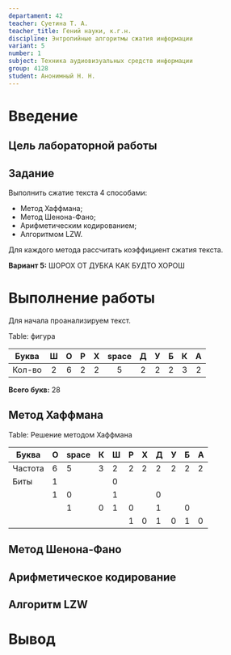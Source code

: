 ```yaml
---
departament: 42
teacher: Суетина Т. А.
teacher_title: Гений науки, к.г.н.
discipline: Энтропийные алгоритмы сжатия информации
variant: 5
number: 1
subject: Техника аудиовизуальных средств информации
group: 4128
student: Анонимный Н. Н.
---
```


# Введение

## Цель лабораторной работы

## Задание

Выполнить сжатие текста 4 способами:

- Метод Хаффмана;
- Метод Шенона-Фано;
- Арифметическим кодированием;
- Алгоритмом LZW.

Для каждого метода рассчитать коэффициент сжатия текста.

**Вариант 5:** ШОРОХ ОТ ДУБКА КАК БУДТО ХОРОШ


# Выполнение работы

Для начала проанализируем текст.

Table: фигура

| Буква  |  Ш  |  О  |  Р  |  Х  | space |  Д  |  У  |  Б  |  К  |  А  |
| ------ | :-: | :-: | :-: | :-: | :---: | :-: | :-: | :-: | :-: | :-: |
| Кол-во |  2  |  6  |  2  |  2  |   5   |  2  |  2  |  2  |  3  |  2  |

**Всего букв:** 28

## Метод Хаффмана

Table: Решение методом Хаффмана

| Буква   | О   | space | К   | Ш   | Р   | Х   | Д   | У   | Б   | А   |
| ------- | --- | ----- | --- | --- | --- | --- | --- | --- | --- | --- |
| Частота | 6   | 5     | 3   | 2   | 2   | 2   | 2   | 2   | 2   | 2   |
| Биты    | 1   |       |     | 0   |     |     |     |     |     |     |
|         | 1   | 0     |     | 1   |     |     | 0   |     |     |     |
|         |     | 1     | 0   | 1   | 0   |     | 1   |     | 0   |     |
|         |     |       |     |     | 1   | 0   | 1   | 0   | 1   | 0   |

## Метод Шенона-Фано



## Арифметическое кодирование

## Алгоритм LZW

# Вывод
